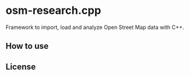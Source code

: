 # osm-research.cpp
Framework to import, load and analyze Open Street Map data with C++.

## How to use

## License
